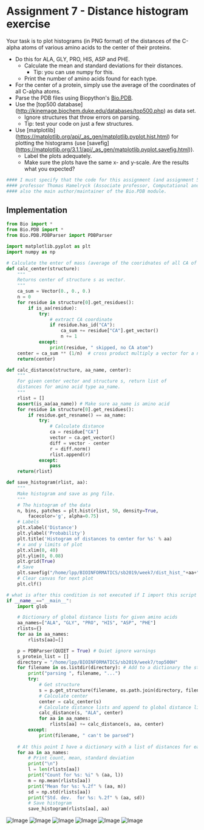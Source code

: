 # Assignment 7 - Distance histogram exercise

Your task is to plot histograms (in PNG format) of the distances of the C-alpha atoms of various amino acids to the center of their proteins.

* Do this for ALA, GLY, PRO, HIS, ASP and PHE.
    * Calculate the mean and standard deviations for their distances.
        * Tip: you can use numpy for this.
    * Print the number of amino acids found for each type.
* For the center of a protein, simply use the average of the coordinates of all C-alpha atoms.
* Parse the PDB files using Biopython's [Bio.PDB](https://biopython.org/wiki/The_Biopython_Structural_Bioinformatics_FAQ).
* Use the [top500 database] (http://kinemage.biochem.duke.edu/databases/top500.php) as data set.
    * Ignore structures that throw errors on parsing.
    * Tip: test your code on just a few structures.
* Use [matplotlib] (https://matplotlib.org/api/_as_gen/matplotlib.pyplot.hist.html) for plotting the histograms (use [savefig] (https://matplotlib.org/3.1.1/api/_as_gen/matplotlib.pyplot.savefig.html)). 
    * Label the plots adequately.
    * Make sure the plots have the same x- and y-scale.
Are the results what you expected?

```python
#### I must specify that the code for this assignment (and assignment 5) has been provided by my Structural Bioinformatics
#### professor Thomas Hamelryck (Associate professor, Computational and RNA Biology; University of Copenhagen), which is
#### also the main author/maintainer of the Bio.PDB module.
```

## Implementation

```python
from Bio import *
from Bio.PDB import *
from Bio.PDB.PDBParser import PDBParser

import matplotlib.pyplot as plt
import numpy as np

# Calculate the enter of mass (average of the cooridnates of all CA of the protein)
def calc_center(structure):
    """
    Returns center of structure s as vector.
    """
    ca_sum = Vector(0., 0., 0.)
    n = 0
    for residue in structure[0].get_residues():
        if is_aa(residue):
            try:
                # extract CA coordinate
                if residue.has_id("CA"):
                    ca_sum += residue["CA"].get_vector()
                    n += 1
            except:
                print(residue, " skipped, no CA atom")  
    center = ca_sum ** (1/n)  # cross product multiply a vector for a number
    return(center)

def calc_distance(structure, aa_name, center):
    """
    For given center vector and structure s, return list of 
    distances for amino acid type aa_name.
    """
    rlist = [] 
    assert(is_aa(aa_name)) # Make sure aa_name is amino acid
    for residue in structure[0].get_residues():
        if residue.get_resname() == aa_name:
            try:
                # Calculate distance
                ca = residue["CA"]
                vector = ca.get_vector()
                diff = vector - center
                r = diff.norm()
                rlist.append(r)
            except:
                pass
    return(rlist)

def save_histogram(rlist, aa):
    """
    Make histogram and save as png file.
    """
    # The histogram of the data
    n, bins, patches = plt.hist(rlist, 50, density=True, 
        facecolor='g', alpha=0.75)
    # Labels
    plt.xlabel('Distance')
    plt.ylabel('Probability')
    plt.title('Histogram of distances to center for %s' % aa)
    # x and y limits of plot
    plt.xlim(0, 40)
    plt.ylim(0, 0.08)
    plt.grid(True)
    # Save
    plt.savefig("/home/lpp/BIOINFORMATICS/sb2019/week7/dist_hist_"+aa+".png")
    # Clear canvas for next plot
    plt.clf()

# what is after this condition is not executed if I import this script as module
if __name__=="__main__":  
    import glob

    # Dictionary of global distance lists for given amino acids
    aa_names=["ALA", "GLY", "PRO", "HIS", "ASP", "PHE"]
    rlists={}
    for aa in aa_names:
        rlists[aa]=[]

    p = PDBParser(QUIET = True) # Quiet ignore warnings 
    s_protein_list = []
    directory = "/home/lpp/BIOINFORMATICS/sb2019/week7/top500H"
    for filename in os.listdir(directory): # Add to a dictionary the structure of each protein file and the name of the protein as key
        print("parsing ", filename, "...")
        try:
            # Get structure                                                                
            s = p.get_structure(filename, os.path.join(directory, filename))  # create the structure
            # Calculate center
            center = calc_center(s)
            # Calculate distance lists and append to global distance lists
            calc_distance(s, "ALA", center)
            for aa in aa_names:
                rlists[aa] += calc_distance(s, aa, center)
        except:
            print(filename, " can't be parsed")
    
    # At this point I have a dictionary with a list of distances for each amino acid
    for aa in aa_names:
        # Print count, mean, standard deviation
        print("\n")
        l = len(rlists[aa])
        print("Count for %s: %i" % (aa, l))
        m = np.mean(rlists[aa])
        print("Mean for %s: %.2f" % (aa, m))
        sd = np.std(rlists[aa])
        print("Std. dev.  for %s: %.2f" % (aa, sd))
        # Save histogram
        save_histogram(rlists[aa], aa)
```

![Image](dist_hist_ALA.png)
![Image](dist_hist_ASP.png)
![Image](dist_hist_GLY.png)
![Image](dist_hist_HIS.png)
![Image](dist_hist_PHE.png)
![Image](dist_hist_PRO.png)
